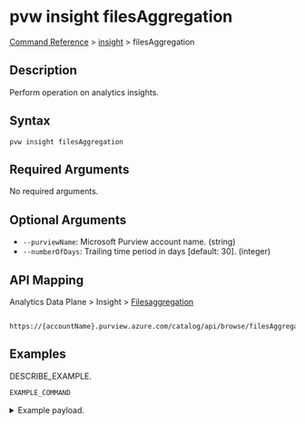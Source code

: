 # pvw insight filesAggregation
[Command Reference](../../../README.md#command-reference) > [insight](./main.md) > filesAggregation

## Description
Perform operation on analytics insights.

## Syntax
```
pvw insight filesAggregation
```

## Required Arguments
No required arguments.

## Optional Arguments
- `--purviewName`: Microsoft Purview account name. (string)
- `--numberOfDays`: Trailing time period in days [default: 30]. (integer)

## API Mapping
Analytics Data Plane > Insight > [Filesaggregation]()
```
 https://{accountName}.purview.azure.com/catalog/api/browse/filesAggregation
```

## Examples
DESCRIBE_EXAMPLE.
```powershell
EXAMPLE_COMMAND
```
<details><summary>Example payload.</summary>
<p>

```json
PASTE_JSON_HERE
```
</p>
</details>